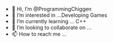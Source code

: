- 👋 Hi, I’m @ProgrammingChiggen
- 👀 I’m interested in ...Developing Games
- 🌱 I’m currently learning ... C++
- 💞️ I’m looking to collaborate on ...
- 📫 How to reach me ...

<!---
ProgrammingChiggen/ProgrammingChiggen is a ✨ special ✨ repository because its `README.md` (this file) appears on your GitHub profile.
You can click the Preview link to take a look at your changes.
--->
